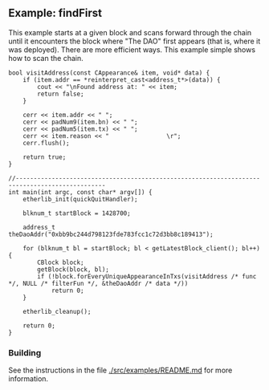 ## Example: findFirst

This example starts at a given block and scans forward through the chain until it encounters the block where
"The DAO" first appears (that is, where it was deployed). There are more efficient ways. This example simple shows
how to scan the chain.

```[shell]
bool visitAddress(const CAppearance& item, void* data) {
    if (item.addr == *reinterpret_cast<address_t*>(data)) {
        cout << "\nFound address at: " << item;
        return false;
    }

    cerr << item.addr << " ";
    cerr << padNum9(item.bn) << " ";
    cerr << padNum5(item.tx) << " ";
    cerr << item.reason << "                \r";
    cerr.flush();

    return true;
}

//-----------------------------------------------------------------------------------------------
int main(int argc, const char* argv[]) {
    etherlib_init(quickQuitHandler);

    blknum_t startBlock = 1428700;

    address_t theDaoAddr("0xbb9bc244d798123fde783fcc1c72d3bb8c189413");

    for (blknum_t bl = startBlock; bl < getLatestBlock_client(); bl++) {
        CBlock block;
        getBlock(block, bl);
        if (!block.forEveryUniqueAppearanceInTxs(visitAddress /* func */, NULL /* filterFun */, &theDaoAddr /* data */))
            return 0;
    }

    etherlib_cleanup();

    return 0;
}
```

### Building

See the instructions in the file [./src/examples/README.md](../README.md) for more information.
